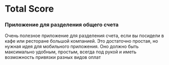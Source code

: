 # Total Score
### Приложение для разделения общего счета
Очень полезное приложение для разделения счета, если вы посидели в кафе или ресторане большой компанией. Это достаточно простая, но нужная идея для мобильного приложения. Оно должно быть максимально удобным, простым, всегда под рукой и иметь возможность привязки разных видов оплат
